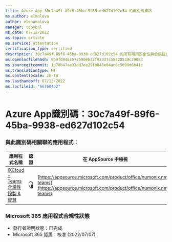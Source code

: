 ```yaml
---
title: Azure App 30c7a49f-89f6-45ba-9938-ed627d102c54 的識別碼資訊
ms.author: elmalova
author: elenamalova
manager: tonybal
ms.date: 07/12/2022
ms.topic: article
ms.service: attestation
certification_type: certified
description: 30c7a49f-89f6-45ba-9938-ed627d102c54 的所有可用安全性與合規性資訊。
ms.openlocfilehash: 969f0946c577b90eb32f93d37c58420539c29084
ms.sourcegitcommit: 1d78b47ae32dd7ee29fb848e04ac0c5090d6b41c
ms.translationtype: MT
ms.contentlocale: zh-TW
ms.lasthandoff: 07/13/2022
ms.locfileid: "66760462"
---
```

# <a name="azure-app-id-30c7a49f-89f6-45ba-9938-ed627d102c54"></a>Azure App識別碼：30c7a49f-89f6-45ba-9938-ed627d102c54


### <a name="apps-associated-with-this-id"></a>與此識別碼相關聯的應用程式：
| **應用程式名稱** | **認證** | **在 AppSource 中檢視** |
|--------------|---------------|-----------------------|
| [IXCloud - Teams 合規性錄製 &amp; 智慧](../forward/numonix.nmx-teams.md) | <img alt="Certified application badge" src="../media/certified-badge.png" height="25" width="25" /> | [https://appsource.microsoft.com/product/office/numonix.nmx-teams](https://appsource.microsoft.com/product/office/numonix.nmx-teams) |

### <a name="microsoft-365-app-compliance-status"></a>Microsoft 365 應用程式合規性狀態
- 發行者證明狀態：已完成
- Microsoft 365 認證：核准 (2022/07/07) 
